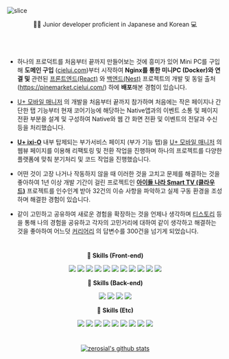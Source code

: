 ![slice](https://capsule-render.vercel.app/api?type=slice&color=auto&height=200&text=백승훈&fontAlign=70&rotate=13&fontAlignY=25&desc=front%20-end&descAlign=70&descAlignY=44)


<div align="center">
  
  🙌🏻 Junior developer proficient in Japanese and Korean 💻

 </div>
  
  <br/>
  <br/>

  <div>

- 하나의 프로덕트를 처음부터 끝까지 만들어보는 것에 흥미가 있어 Mini PC를 구입해 **도메인 구입** ([cielui.com](http://cielui.com/))부터 시작하여 **Nginx를 통한 미니PC (Docker)와 연결 및** 관련된 [프론트엔드(React)](https://github.com/zerosial/Pinemarket_Frontend_React) 와 [백엔드(Nest)](https://github.com/zerosial/Pinemarket_Backend_Nest) 프로젝트의 개발 및 동일 출처(https://pinemarket.cielui.com/) 하에 **배포**해본 경험이 있습니다.
  
- [U+ 모바일 매니저](https://play.google.com/store/apps/details?id=lgt.call&pcampaignid=web_share) 의 개발을 처음부터 끝까지 참가하며 처음에는 작은 페이지나 간단한 탭 기능부터 현재 코어기능에 해당하는 Native앱과의 이벤트 소통 및 페이지 전환 부분을 설계 및 구성하여 Native와 웹 간 화면 전환 및 이벤트의 전달과 수신 등을 처리했습니다.
  
- [**U+ ixi-O**](https://www.lguplus.com/mobile/plan/addon/addon-life/LRZ1002380) 내부 탑제되는 부가서비스 페이지 (부가 기능 탭)을 [U+ 모바일 매니저](https://play.google.com/store/apps/details?id=lgt.call&pcampaignid=web_share) 의 웹뷰 페이지를 이용해 리팩토링 및 전환 작업을 진행하며 하나의 프로젝트를 다양한 플랫폼에 맞춰 분기처리 및 코드 작업을 진행했습니다.
  
- 어떤 것이 고장 나거나 작동하지 않을 때 이러한 것을 고치고 문제를 해결하는 것을 좋아하여 1년 이상 개발 기간이 걸린 프로젝트인 [**아이들 나라 Smart TV (클라우드)**](https://play.google.com/store/apps/details?id=com.lguplus.mobile.kids&pcampaignid=web_share) 프로젝트를 인수인계 받아 32건의 이슈 사항을 파악하고 실제 구동 환경을 조성하며 해결한 경험이 있습니다.
  
- 같이 고민하고 공유하여 새로운 경험을 확장하는 것을 언제나 생각하며 [티스토리](https://zerosial.tistory.com/) 등을 통해 나의 경험을 공유하고 각자의 고민거리에 대하여 같이 생각하고 해결하는 것을 좋아하여 어느덧 [커리어리](https://careerly.co.kr/profiles/527542) 의 답변수를 300건을 넘기게 되었습니다.

  </div>

#

<div align="center">
  
  📌 **Skills (Front-end)**
  
![](https://img.shields.io/badge/React.js-61DAFB?style=for-the-badge&logo=react&logoColor=000000)
![](https://img.shields.io/badge/Next.js-000000?style=for-the-badge&logo=nextdotjs&logoColor=white)
![](https://img.shields.io/badge/TailwindCSS-06B6D4?style=for-the-badge&logo=tailwindcss&logoColor=white)
![](https://img.shields.io/badge/Chakra_UI-319795?style=for-the-badge&logo=chakraui&logoColor=white)
![](https://img.shields.io/badge/StyledComponents-DB7093?style=for-the-badge&logo=styled-components&logoColor=white)
![](https://img.shields.io/badge/Axios-671DDF?style=for-the-badge&logo=axios&logoColor=white)
![](https://img.shields.io/badge/React_Query-FF4154?style=for-the-badge&logo=reactquery&logoColor=white)
![](https://img.shields.io/badge/Zustand-EAEAEA?style=for-the-badge&logo=zustand&logoColor=black)
![](https://img.shields.io/badge/Recoil-3578E5?style=for-the-badge&logo=recoil&logoColor=white)
![](https://img.shields.io/badge/Redux-764ABC?style=for-the-badge&logo=redux&logoColor=white)
![](https://img.shields.io/badge/Flutter-02569B?style=for-the-badge&logo=flutter&logoColor=white)

  📌 **Skills (Back-end)**

![](https://img.shields.io/badge/Express-000000?style=for-the-badge&logo=express&logoColor=white)
![](https://img.shields.io/badge/Nest.js-E0234E?style=for-the-badge&logo=nestjs&logoColor=white)
![](https://img.shields.io/badge/Prisma-2D3748?style=for-the-badge&logo=prisma&logoColor=white)
![](https://img.shields.io/badge/PostgreSQL-316192?style=for-the-badge&logo=postgresql&logoColor=white)

📌 **Skills (Etc)**

![](https://img.shields.io/badge/Javascript-F7DF1E?style=for-the-badge&logo=javascript&logoColor=black)
![](https://img.shields.io/badge/Typescript-3178C6?style=for-the-badge&logo=typescript&logoColor=white)
![](https://img.shields.io/badge/Dart-0175C2?style=for-the-badge&logo=dart&logoColor=white)
![](https://img.shields.io/badge/Vercel-000000?style=for-the-badge&logo=vercel&logoColor=white)
![](https://img.shields.io/badge/GitHub_Pages-222222?style=for-the-badge&logo=github&logoColor=white)
![](https://img.shields.io/badge/Nginx-009639?style=for-the-badge&logo=nginx&logoColor=white)
![](https://img.shields.io/badge/CloudFlare-F38020?style=for-the-badge&logo=cloudflare&logoColor=white)
![](https://img.shields.io/badge/Docker-2496ED?style=for-the-badge&logo=docker&logoColor=white)
![](https://img.shields.io/badge/Swagger-85EA2D?style=for-the-badge&logo=swagger&logoColor=black)

</div>
  
#

<div align="center">

[![zerosial's github stats](https://github-readme-stats.vercel.app/api/top-langs/?username=zerosial&show_icons=true&hide_border=true&theme=vue-dark&layout=compact)](https://github.com/zerosial)

</div>
